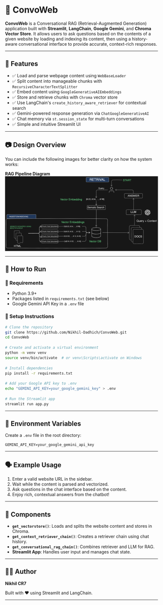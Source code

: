 # 🤖 ConvoWeb

**ConvoWeb** is a Conversational RAG (Retrieval-Augmented Generation) application built with **Streamlit**, **LangChain**, **Google Gemini**, and **Chroma Vector Store**. It allows users to ask questions based on the contents of a given website by loading and indexing its content, then using a history-aware conversational interface to provide accurate, context-rich responses.

---

## 🧠 Features

- ✅ Load and parse webpage content using `WebBaseLoader`
- ✅ Split content into manageable chunks with `RecursiveCharacterTextSplitter`
- ✅ Embed content using `GoogleGenerativeAIEmbeddings`
- ✅ Store and retrieve chunks with `Chroma` vector store
- ✅ Use LangChain's `create_history_aware_retriever` for contextual search
- ✅ Gemini-powered response generation via `ChatGoogleGenerativeAI`
- ✅ Chat memory via `st.session_state` for multi-turn conversations
- ✅ Simple and intuitive Streamlit UI

---

## 📷 Design Overview

You can include the following images for better clarity on how the system works:

 **RAG Pipeline Diagram**
 ![RAG Pipeline](https://github.com/Nikhil-Dadhich/ConvoWeb/blob/main/RAG.png)

---

## 🚀 How to Run

### 🔧 Requirements

- Python 3.9+
- Packages listed in `requirements.txt` (see below)
- Google Gemini API Key in a `.env` file

### 🧪 Setup Instructions

```bash
# Clone the repository
git clone https://github.com/Nikhil-Dadhich/ConvoWeb.git
cd ConvoWeb

# Create and activate a virtual environment
python -m venv venv
source venv/bin/activate  # or venv\Scripts\activate on Windows

# Install dependencies
pip install -r requirements.txt

# Add your Google API key to .env
echo "GEMINI_API_KEY=your_google_gemini_key" > .env

# Run the Streamlit app
streamlit run app.py
```

---

## 🔐 Environment Variables

Create a `.env` file in the root directory:

```env
GEMINI_API_KEY=your_google_gemini_api_key
```

---

## 🗣️ Example Usage

1. Enter a valid website URL in the sidebar.
2. Wait while the content is parsed and vectorized.
3. Ask questions in the chat interface based on the content.
4. Enjoy rich, contextual answers from the chatbot!

---

## 🧩 Components

- **`get_vectorstore()`**: Loads and splits the website content and stores in Chroma.
- **`get_context_retriever_chain()`**: Creates a retriever chain using chat history.
- **`get_conversational_rag_chain()`**: Combines retriever and LLM for RAG.
- **Streamlit App**: Handles user input and manages chat state.

---

## 👨‍💻 Author

**Nikhil CR7**

Built with ❤️ using Streamlit and LangChain.

---
